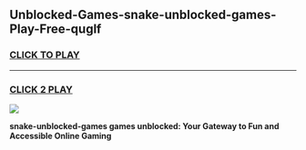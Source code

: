 
## Unblocked-Games-snake-unblocked-games-Play-Free-quglf
<h3>
<a href="https://premium76.site?title=snake-unblocked-games&ref=23A">CLICK TO PLAY</a></h3>
<hr>

<h3>
<a href="https://premium76.site?title=snake-unblocked-games&ref=23A">CLICK 2 PLAY</a>
  
</h3>

<a href="https://premium76.site?title=snake-unblocked-games&ref=23A"><img src="https://clearcache.store/games.png"></a>


**snake-unblocked-games games unblocked: Your Gateway to Fun and Accessible Online Gaming**
